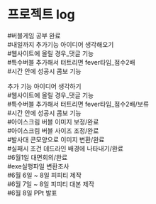 <h1>프로젝트 log</h1>

#버블게임 공부 완료</br>
#내일까지 추가기능 아이디어 생각해오기</br>
#웹사이트에 올릴 경우_댓글 기능</br>
#특수버블 추가해서 터트리면 fever타임_점수2배</br>
#시간 안에 성공시 콤보 기능


추가 기능 아이디어 생각하기</br>
#웹사이트에 올릴 경우_댓글 기능</br>
#특수버블 추가해서 터트리면 fever타임_점수2배/보류</br>
#시간 안에 성공시 콤보 기능</br>
#아이스크림 버블 이미지 보정/완료</br>
#아이스크림 버블 사이즈 조정/완료</br>
#발사대 콘모양으로 이미지 변환/완료</br>
#실패시 조건 데드라인 배경에 나타내기/완료</br>
#6월1일 대면회의/완료</br>
#exe실행파일 변환조사</br>
#6월 6일 ~ 8일 피피티 제작</br>
#6월 7일 ~ 8일 피피티 대본 제작</br>
#6월 8일 PPt 발표</br>
